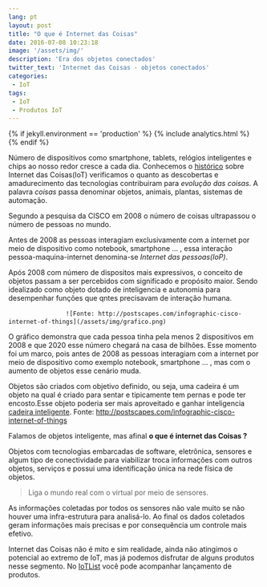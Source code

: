 ```yaml
---
lang: pt
layout: post
title: "O que é Internet das Coisas"
date: 2016-07-08 10:23:18
image: '/assets/img/'
description: 'Era dos objetos conectados'
twitter_text: 'Internet das Coisas - objetos conectados'
categories:
 - IoT
tags:
 - IoT
 - Produtos IoT
---
```


{% if jekyll.environment == 'production' %}
    {% include analytics.html %}
{% endif %}

Número de dispositivos como smartphone, tablets, relógios inteligentes e chips ao nosso redor cresce a cada dia. Conhecemos o [histórico](http://localhost:4000/iot/hist%C3%B3ria/2016/06/05/internet-das-coisas-historico.html) sobre Internet das Coisas(IoT) verificamos o quanto as descobertas e amadurecimento das tecnologias contribuiram para _evolução das coisas_.
A palavra _coisas_ passa denominar objetos, animais, plantas, sistemas de automação.

Segundo a pesquisa da CISCO em 2008 o número de coisas ultrapassou o número de pessoas no mundo. 

Antes de 2008 as pessoas interagiam exclusivamente com a internet por meio de dispositivo como notebook, smartphone ... , essa interação pessoa-maquina-internet denomina-se _Internet das pessoas(IoP)_.

Após 2008 com número de dispositos mais expressivos, o conceito de objetos passam a ser percebidos com significado e propósito maior. Sendo idealizado como objeto dotado de inteligencia e autonomia para desempenhar funções que qntes precisavam de interação humana.



 					![Fonte: http://postscapes.com/infographic-cisco-internet-of-things](/assets/img/grafico.png)

O gráfico demonstra que cada pessoa tinha pela menos 2 dispositivos em 2008 e que 2020 esse número chegará na casa de bilhões. 
Esse momento foi um marco, pois antes de 2008 as pessoas interagiam com a internet por meio de dispositivo como exemplo notebook, smartphone ... , mas com o aumento de objetos esse cenário muda.

Objetos são criados com objetivo definido, ou seja, uma cadeira é um objeto na qual é criado para sentar e tipicamente tem pernas e pode ter encosto.Esse objeto poderia ser mais aproveitado e ganhar inteligencia [cadeira inteligente](http://oglobo.globo.com/sociedade/tecnologia/nissan-apresenta-cadeiras-de-escritorio-inteligentes-18678746).
Fonte: http://postscapes.com/infographic-cisco-internet-of-things


Falamos de objetos inteligente, mas afinal **o que é internet das Coisas ?**

Objetos com tecnologias embarcadas de software, eletrônica, sensores e algum tipo de conectividade para viabilizar troca informações com outros objetos, serviços e possui uma identificação única na rede física de objetos.

> Liga o mundo real com o virtual por meio de sensores.

As informações coletadas por todos os sensores não vale muito se não houver uma infra-estrutura para analisá-lo. Ao final os dados coletados geram informações mais precisas e por consequência um controle mais efetivo.

Internet das Coisas não é mito e sim realidade, ainda não atingimos o potencial ao extremo de IoT, mas já podemos disfrutar de alguns produtos nesse segmento. No [IoTList](http://iotlist.co/) você pode acompanhar lançamento de produtos.




